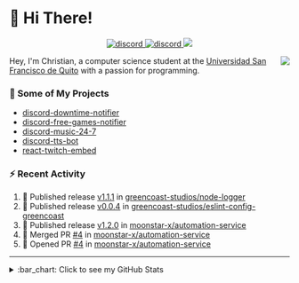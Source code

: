 # :wave: Hi There!

<p align="center">
  <a href="https://discord.gg/mhj3Zsv">
    <img alt="discord" src="https://img.shields.io/discord/730998659008823296.svg?label=&logo=discord&logoColor=ffffff&color=7389D8&labelColor=6A7EC2"/>
  </a>
  <a href="https://twitter.com/moonstar_x99">
    <img alt="discord" src="https://img.shields.io/twitter/follow/moonstar_x99?label=Follow%20Me%21&style=social"/>
  </a>
  <a href="https://badges.pufler.dev">
    <img src="https://badges.pufler.dev/visits/moonstar-x/moonstar-x?style=flat&logo=github">
  </a>
</p>

<img align="right" src="https://media.tenor.com/images/cb8fb20986aac7eef75c8ce6bc3997c0/tenor.gif" />

Hey, I'm Christian, a computer science student at the [Universidad San Francisco de Quito](http://www.usfq.edu.ec/Paginas/Inicio.aspx) with a passion for programming.

### :rocket: Some of My Projects

* [discord-downtime-notifier](https://github.com/moonstar-x/discord-downtime-notifier)
* [discord-free-games-notifier](https://github.com/moonstar-x/discord-free-games-notifier)
* [discord-music-24-7](https://github.com/moonstar-x/discord-music-24-7)
* [discord-tts-bot](https://github.com/moonstar-x/discord-tts-bot)
* [react-twitch-embed](https://github.com/moonstar-x/react-twitch-embed)

### :zap: Recent Activity

<!--START_SECTION:activity-->
1. 🚀 Published release [v1.1.1](https://github.com/greencoast-studios/node-logger/releases/tag/v1.1.1) in [greencoast-studios/node-logger](https://github.com/greencoast-studios/node-logger)
2. 🚀 Published release [v0.0.4](https://github.com/greencoast-studios/eslint-config-greencoast/releases/tag/v0.0.4) in [greencoast-studios/eslint-config-greencoast](https://github.com/greencoast-studios/eslint-config-greencoast)
3. 🚀 Published release [v1.2.0](https://github.com/moonstar-x/automation-service/releases/tag/v1.2.0) in [moonstar-x/automation-service](https://github.com/moonstar-x/automation-service)
4. 🎉 Merged PR [#4](https://github.com/moonstar-x/automation-service/pull/4) in [moonstar-x/automation-service](https://github.com/moonstar-x/automation-service)
5. 💪 Opened PR [#4](https://github.com/moonstar-x/automation-service/pull/4) in [moonstar-x/automation-service](https://github.com/moonstar-x/automation-service)
<!--END_SECTION:activity-->

---

<details>
  <summary>
    :bar_chart: Click to see my GitHub Stats
  </summary>
  <p align="center">
    <br>
    <img alt="GitHub Stats" src="https://github-readme-stats.vercel.app/api?username=moonstar-x&count_private=true&show_icons=true&theme=dracula" />
    <br>
    <img alt="GitHub Top Languages" src="https://github-readme-stats.vercel.app/api/top-langs/?username=moonstar-x&layout=compact&theme=dracula" />
  </p>
</details>
